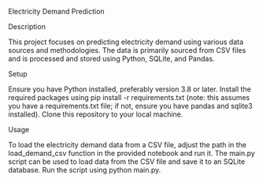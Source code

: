 Electricity Demand Prediction




Description

This project focuses on predicting electricity demand using various data sources and methodologies. The data is primarily sourced from CSV files and is processed and stored using Python, SQLite, and Pandas.


Setup

Ensure you have Python installed, preferably version 3.8 or later.
Install the required packages using pip install -r requirements.txt (note: this assumes you have a requirements.txt file; if not, ensure you have pandas and sqlite3 installed).
Clone this repository to your local machine.


Usage

To load the electricity demand data from a CSV file, adjust the path in the load_demand_csv function in the provided notebook and run it.
The main.py script can be used to load data from the CSV file and save it to an SQLite database. Run the script using python main.py.
